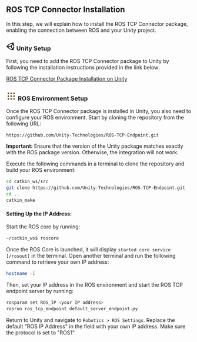 ## ROS TCP Connector Installation

In this step, we will explain how to install the ROS TCP Connector package, enabling the connection between ROS and your Unity project.

### <img src="images/unity-tab-square-white.png" alt="unity" width="24" height="24"/> Unity Setup

First, you need to add the ROS TCP Connector package to Unity by following the installation instructions provided in the link below:

[ROS TCP Connector Package Installation on Unity](https://github.com/Unity-Technologies/Unity-Robotics-Hub/blob/main/tutorials/ros_unity_integration/setup.md#-unity-setup)

### <img src="images/ros1_icon.png" alt="ros1" width="28" height="28"/> ROS Environment Setup

Once the ROS TCP Connector package is installed in Unity, you also need to configure your ROS environment. Start by cloning the repository from the following URL:

```
https://github.com/Unity-Technologies/ROS-TCP-Endpoint.git
```

**Important:** Ensure that the version of the Unity package matches exactly with the ROS package version. Otherwise, the integration will not work.

Execute the following commands in a terminal to clone the repository and build your ROS environment:

```bash
cd catkin_ws/src
git clone https://github.com/Unity-Technologies/ROS-TCP-Endpoint.git
cd ..
catkin_make
```

#### Setting Up the IP Address:

Start the ROS core by running:

```bash
~/catkin_ws$ roscore
```

Once the ROS Core is launched, it will display `started core service [/rosout]` in the terminal. Open another terminal and run the following command to retrieve your own IP address:

```bash
hostname -I
```

Then, set your IP address in the ROS environment and start the ROS TCP endpoint server by running:

```bash
rosparam set ROS_IP <your IP address>
rosrun ros_tcp_endpoint default_server_endpoint.py
```

Return to Unity and navigate to `Robotics > ROS Settings`. Replace the default "ROS IP Address" in the field with your own IP address. Make sure the protocol is set to "ROS1".

